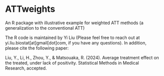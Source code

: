 # ATTweights
An R package with illustrative example for weighted ATT methods (a generalization to the conventional ATT)

The R code is maintained by Yi Liu (Please feel free to reach out at yi.liu.biostat[at]gmail[dot]com, if you have any questions). In addition, please cite the following paper:

Liu, Y., Li, H., Zhou, Y., & Matsouaka, R. (2024). Average treatment effect on the treated, under lack of positivity. Statistical Methods in Medical Research, accepted. 
